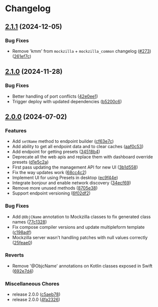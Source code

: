 # Changelog

## [2.1.1](https://github.com/Apadmi-Engineering/Mockzilla/compare/mockzilla-common-v2.1.0...mockzilla-common-v2.1.1) (2024-12-05)


### Bug Fixes

* Remove 'kmm' from `mockzilla` + `mockzilla_common` changelog ([#273](https://github.com/Apadmi-Engineering/Mockzilla/issues/273)) ([261ef7c](https://github.com/Apadmi-Engineering/Mockzilla/commit/261ef7c140d892990b72533cde0094d52e7e53e5))

## [2.1.0](https://github.com/Apadmi-Engineering/Mockzilla/compare/mockzilla-common-v2.0.1...mockzilla-common-v2.1.0) (2024-11-28)


### Bug Fixes

* Better handling of port conflicts ([42e0ee1](https://github.com/Apadmi-Engineering/Mockzilla/commit/42e0ee1dc2dd302136266eb1f4d1d30e52130e40))
* Trigger deploy with updated dependencies ([b5200c6](https://github.com/Apadmi-Engineering/Mockzilla/commit/b5200c6cff3e6c6e4ad258e4900e318831151444))

## [2.0.0](https://github.com/Apadmi-Engineering/Mockzilla/compare/mockzilla-common-v1.2.1-alpha2...mockzilla-common-v2.0.0) (2024-07-02)


### Features

* Add `setName` method to endpoint builder ([cf63e7c](https://github.com/Apadmi-Engineering/Mockzilla/commit/cf63e7c911eb5027cb3a96e18295269651bc7b89))
* Add ability to get all endpoint data and to clear caches ([aaf0c53](https://github.com/Apadmi-Engineering/Mockzilla/commit/aaf0c5326e3570cffca9eb94bb44b994f93cbc40))
* Add endpoint for getting presets ([34518b4](https://github.com/Apadmi-Engineering/Mockzilla/commit/34518b4e605badda1d26bd79bd19cec260daec6b))
* Deprecate all the web apis and replace them with dashboard override presets ([d1e5c2a](https://github.com/Apadmi-Engineering/Mockzilla/commit/d1e5c2ae3a9ff12273623feabe1d7e391766fd02))
* First pass updating the management API for new UI ([3b1d558](https://github.com/Apadmi-Engineering/Mockzilla/commit/3b1d558450928d6d9aef73ee96683a032f1c990a))
* Fix the way updates work ([68cc4c2](https://github.com/Apadmi-Engineering/Mockzilla/commit/68cc4c215c8adef63b7651b295948656aa4fcff0))
* Implement UI for using Presets in desktop ([ec9f44e](https://github.com/Apadmi-Engineering/Mockzilla/commit/ec9f44ee0cf18835c55841d35e02dba55cffd0f4))
* Integrate bonjour and enable network discovery ([34ecf69](https://github.com/Apadmi-Engineering/Mockzilla/commit/34ecf6923db72438df826ef1593d3a946176eebc))
* Remove more unused methods ([8705e38](https://github.com/Apadmi-Engineering/Mockzilla/commit/8705e38829af203989c72f1092d5f515c3111d24))
* Support endpoint versioning ([6f02df2](https://github.com/Apadmi-Engineering/Mockzilla/commit/6f02df25d33c8453e6e43f577bafc34756ad6f55))


### Bug Fixes

* Add `@ObjCName` annotation to Mockzilla classes to fix generated class names ([77c1328](https://github.com/Apadmi-Engineering/Mockzilla/commit/77c13282781ccb67ad7979f0c613a7cd83348f22))
* Fix compose compiler versions and update multipleform template ([c198adf](https://github.com/Apadmi-Engineering/Mockzilla/commit/c198adfbee403ed53757cbb0e4de636409b31b1b))
* Mockzilla server wasn't handling patches with null values correctly ([25feae0](https://github.com/Apadmi-Engineering/Mockzilla/commit/25feae036792b0123c60c8128e3ee4f490d0c7c4))


### Reverts

* Remove '@ObjcName' annotations on Kotlin classes exposed in Swift ([692e7d4](https://github.com/Apadmi-Engineering/Mockzilla/commit/692e7d404f9cf39f42c96f21445111600214b74d))


### Miscellaneous Chores

* release 2.0.0 ([c5aeb78](https://github.com/Apadmi-Engineering/Mockzilla/commit/c5aeb78c070a0dcee855920b6f0dce1966b98245))
* release 2.0.0 ([4fa2326](https://github.com/Apadmi-Engineering/Mockzilla/commit/4fa2326c45a13f764dbe8549cf91bae36db85a1b))
